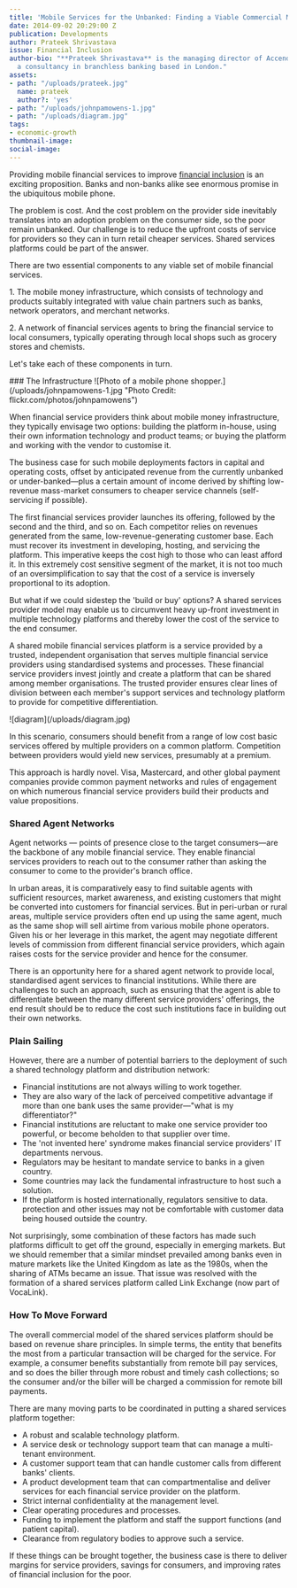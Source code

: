 ```yaml
---
title: 'Mobile Services for the Unbanked: Finding a Viable Commercial Model'
date: 2014-09-02 20:29:00 Z
publication: Developments
author: Prateek Shrivastava
issue: Financial Inclusion
author-bio: "**Prateek Shrivastava** is the managing director of Accendo Associates,
  a consultancy in branchless banking based in London."
assets:
- path: "/uploads/prateek.jpg"
  name: prateek
  author?: 'yes'
- path: "/uploads/johnpamowens-1.jpg"
- path: "/uploads/diagram.jpg"
tags:
- economic-growth
thumbnail-image:
social-image:
---
```


<p>Providing mobile financial services to improve <a href="http://dai.com/financial-inclusion?utm_source=guardian">financial inclusion</a> is an exciting proposition. Banks and non-banks alike see enormous promise in the ubiquitous mobile phone.</p>



<p>The problem is cost. And the cost problem on the provider side inevitably translates into an adoption problem on the consumer side, so the poor remain unbanked. Our challenge is to reduce the upfront costs of service for providers so they can in turn retail cheaper services. Shared services platforms could be part of the answer.</p><p>There are two essential components to any viable set of mobile financial services.</p><p>1. The mobile money infrastructure, which consists of technology and products suitably integrated with value chain partners such as banks, network operators, and merchant networks.</p><p>2. A network of financial services agents to bring the financial service to local consumers, typically operating through local shops such as grocery stores and chemists. </p>
  <p>Let's take each of these components in turn.</p>
### The Infrastructure
  ![Photo of a mobile phone shopper.](/uploads/johnpamowens-1.jpg "Photo Credit: flickr.com/photos/johnpamowens") 
  <p>When financial service providers think about mobile money infrastructure, they typically envisage two options: building the platform in-house, using their own information technology and product teams; or buying the platform and working with the vendor to customise it.</p>
  <p>The business case for such mobile deployments factors in capital and operating costs, offset by anticipated revenue from the currently unbanked or under-banked—plus a certain amount of income derived by shifting low-revenue mass-market consumers to cheaper service channels (self-servicing if possible).</p>
  <p>The first financial services provider launches its offering, followed by the second and the third, and so on. Each competitor relies on revenues generated from the same, low-revenue-generating customer base. Each must recover its investment in developing, hosting, and servicing the platform. This imperative keeps the cost high to those who can least afford it. In this extremely cost sensitive segment of the market, it is not too much of an oversimplification to say that the cost of a service is inversely proportional to its adoption.</p>
  <p>But what if we could sidestep the 'build or buy' options? A shared services provider model may enable us to circumvent heavy up-front investment in multiple technology platforms and thereby lower the cost of the service to the end consumer.</p>
  <p>A shared mobile financial services platform is a service provided by a trusted, independent organisation that serves multiple financial service providers using standardised systems and processes. These financial service providers invest jointly and create a platform that can be shared among member organisations. The trusted provider ensures clear lines of division between each member's support services and technology platform to provide for competitive differentiation.</p>
  ![diagram](/uploads/diagram.jpg) 
  <p>In this scenario, consumers should benefit from a range of low cost basic services offered by multiple providers on a common platform. Competition between providers would yield new services, presumably at a premium. </p>
  <p>This approach is hardly novel. Visa, Mastercard, and other global payment companies provide common payment networks and rules of engagement on which numerous financial service providers build their products and value propositions.</p>
  <h3>Shared Agent Networks</h3>
  <p>Agent networks — points of presence close to the target consumers—are the backbone of any mobile financial service. They enable financial services providers to reach out to the consumer rather than asking the consumer to come to the provider's branch office.</p>
  <p>In urban areas, it is comparatively easy to find suitable agents with sufficient resources, market awareness, and existing customers that might be converted into customers for financial services. But in peri-urban or rural areas, multiple service providers often end up using the same agent, much as the same shop will sell airtime from various mobile phone operators. Given his or her leverage in this market, the agent may negotiate different levels of commission from different financial service providers, which again raises costs for the service provider and hence for the consumer.</p>
  <p>There is an opportunity here for a shared agent network to provide local, standardised agent services to financial institutions. While there are challenges to such an approach, such as ensuring that the agent is able to differentiate between the many different service providers' offerings, the end result should be to reduce the cost such institutions face in building out their own networks. </p>
<h3>Plain Sailing</h3>
  <p>However, there are a number of potential barriers to the deployment of such a shared technology platform and distribution network:</p>
  <ul>
    <li>Financial institutions are not always willing to work together.</li>
    <li>They are also wary of the lack of perceived competitive advantage if more than one bank uses the same provider—"what is my differentiator?"</li>
    <li>Financial institutions are reluctant to make one service provider too powerful, or become beholden to that supplier over time.</li>
    <li>The 'not invented here' syndrome makes financial service providers' IT departments nervous.</li>
    <li>Regulators may be hesitant to mandate service to banks in a given country.</li>
    <li>Some countries may lack the fundamental infrastructure to host such a solution.</li>
    <li>If the platform is hosted internationally, regulators sensitive to data. protection and other issues may not be comfortable with customer data being housed outside the country.</li>
  </ul>
  <p>Not surprisingly, some combination of these factors has made such platforms difficult to get off the ground, especially in emerging markets. But we should remember that a similar mindset prevailed among banks even in mature markets like the United Kingdom as late as the 1980s, when the sharing of ATMs became an issue. That issue was resolved with the formation of a shared services platform called Link Exchange (now part of VocaLink).</p>
  <h3>How To Move Forward</h3>
  <p>The overall commercial model of the shared services platform should be based on revenue share principles. In simple terms, the entity that benefits the most from a particular transaction will be charged for the service. For example, a consumer benefits substantially from remote bill pay services, and so does the biller through more robust and timely cash collections; so the consumer and/or the biller will be charged a commission for remote bill payments. </p>
  <p>There are many moving parts to be coordinated in putting a shared services platform together:</p>
  <ul>
    <li>A robust and scalable technology platform.</li>
    <li>A service desk or technology support team that can manage a multi-tenant environment.</li>
    <li>A customer support team that can handle customer calls from different banks' clients.</li>
    <li>A product development team that can compartmentalise and deliver services for each financial service provider on the platform.</li>
    <li>Strict internal confidentiality at the management level.</li>
    <li>Clear operating procedures and processes.</li>
    <li>Funding to implement the platform and staff the support functions (and patient capital).</li>
      <li>Clearance from regulatory bodies to approve such a service.</li>
  </ul>
  <p>If these things can be brought together, the business case is there to deliver margins for service providers, savings for consumers, and improving rates of financial inclusion for the poor.</p>
